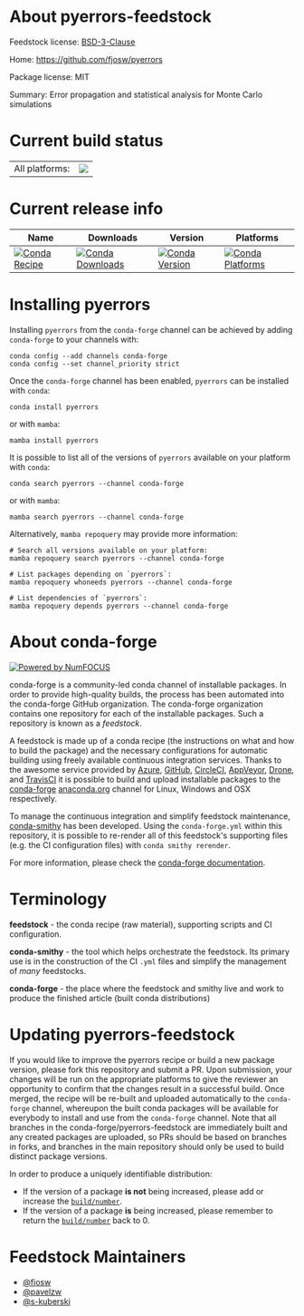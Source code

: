 About pyerrors-feedstock
========================

Feedstock license: [BSD-3-Clause](https://github.com/conda-forge/pyerrors-feedstock/blob/main/LICENSE.txt)

Home: https://github.com/fjosw/pyerrors

Package license: MIT

Summary: Error propagation and statistical analysis for Monte Carlo simulations

Current build status
====================


<table><tr><td>All platforms:</td>
    <td>
      <a href="https://dev.azure.com/conda-forge/feedstock-builds/_build/latest?definitionId=18785&branchName=main">
        <img src="https://dev.azure.com/conda-forge/feedstock-builds/_apis/build/status/pyerrors-feedstock?branchName=main">
      </a>
    </td>
  </tr>
</table>

Current release info
====================

| Name | Downloads | Version | Platforms |
| --- | --- | --- | --- |
| [![Conda Recipe](https://img.shields.io/badge/recipe-pyerrors-green.svg)](https://anaconda.org/conda-forge/pyerrors) | [![Conda Downloads](https://img.shields.io/conda/dn/conda-forge/pyerrors.svg)](https://anaconda.org/conda-forge/pyerrors) | [![Conda Version](https://img.shields.io/conda/vn/conda-forge/pyerrors.svg)](https://anaconda.org/conda-forge/pyerrors) | [![Conda Platforms](https://img.shields.io/conda/pn/conda-forge/pyerrors.svg)](https://anaconda.org/conda-forge/pyerrors) |

Installing pyerrors
===================

Installing `pyerrors` from the `conda-forge` channel can be achieved by adding `conda-forge` to your channels with:

```
conda config --add channels conda-forge
conda config --set channel_priority strict
```

Once the `conda-forge` channel has been enabled, `pyerrors` can be installed with `conda`:

```
conda install pyerrors
```

or with `mamba`:

```
mamba install pyerrors
```

It is possible to list all of the versions of `pyerrors` available on your platform with `conda`:

```
conda search pyerrors --channel conda-forge
```

or with `mamba`:

```
mamba search pyerrors --channel conda-forge
```

Alternatively, `mamba repoquery` may provide more information:

```
# Search all versions available on your platform:
mamba repoquery search pyerrors --channel conda-forge

# List packages depending on `pyerrors`:
mamba repoquery whoneeds pyerrors --channel conda-forge

# List dependencies of `pyerrors`:
mamba repoquery depends pyerrors --channel conda-forge
```


About conda-forge
=================

[![Powered by
NumFOCUS](https://img.shields.io/badge/powered%20by-NumFOCUS-orange.svg?style=flat&colorA=E1523D&colorB=007D8A)](https://numfocus.org)

conda-forge is a community-led conda channel of installable packages.
In order to provide high-quality builds, the process has been automated into the
conda-forge GitHub organization. The conda-forge organization contains one repository
for each of the installable packages. Such a repository is known as a *feedstock*.

A feedstock is made up of a conda recipe (the instructions on what and how to build
the package) and the necessary configurations for automatic building using freely
available continuous integration services. Thanks to the awesome service provided by
[Azure](https://azure.microsoft.com/en-us/services/devops/), [GitHub](https://github.com/),
[CircleCI](https://circleci.com/), [AppVeyor](https://www.appveyor.com/),
[Drone](https://cloud.drone.io/welcome), and [TravisCI](https://travis-ci.com/)
it is possible to build and upload installable packages to the
[conda-forge](https://anaconda.org/conda-forge) [anaconda.org](https://anaconda.org/)
channel for Linux, Windows and OSX respectively.

To manage the continuous integration and simplify feedstock maintenance,
[conda-smithy](https://github.com/conda-forge/conda-smithy) has been developed.
Using the ``conda-forge.yml`` within this repository, it is possible to re-render all of
this feedstock's supporting files (e.g. the CI configuration files) with ``conda smithy rerender``.

For more information, please check the [conda-forge documentation](https://conda-forge.org/docs/).

Terminology
===========

**feedstock** - the conda recipe (raw material), supporting scripts and CI configuration.

**conda-smithy** - the tool which helps orchestrate the feedstock.
                   Its primary use is in the construction of the CI ``.yml`` files
                   and simplify the management of *many* feedstocks.

**conda-forge** - the place where the feedstock and smithy live and work to
                  produce the finished article (built conda distributions)


Updating pyerrors-feedstock
===========================

If you would like to improve the pyerrors recipe or build a new
package version, please fork this repository and submit a PR. Upon submission,
your changes will be run on the appropriate platforms to give the reviewer an
opportunity to confirm that the changes result in a successful build. Once
merged, the recipe will be re-built and uploaded automatically to the
`conda-forge` channel, whereupon the built conda packages will be available for
everybody to install and use from the `conda-forge` channel.
Note that all branches in the conda-forge/pyerrors-feedstock are
immediately built and any created packages are uploaded, so PRs should be based
on branches in forks, and branches in the main repository should only be used to
build distinct package versions.

In order to produce a uniquely identifiable distribution:
 * If the version of a package **is not** being increased, please add or increase
   the [``build/number``](https://docs.conda.io/projects/conda-build/en/latest/resources/define-metadata.html#build-number-and-string).
 * If the version of a package **is** being increased, please remember to return
   the [``build/number``](https://docs.conda.io/projects/conda-build/en/latest/resources/define-metadata.html#build-number-and-string)
   back to 0.

Feedstock Maintainers
=====================

* [@fjosw](https://github.com/fjosw/)
* [@pavelzw](https://github.com/pavelzw/)
* [@s-kuberski](https://github.com/s-kuberski/)

